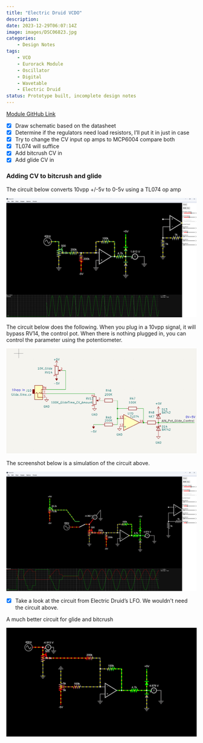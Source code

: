 ```yaml
---
title: "Electric Druid VCDO"
description: 
date: 2023-12-29T06:07:14Z
image: images/DSC06823.jpg
categories:
    - Design Notes
tags:
    - VCO
    - Eurorack Module
    - Oscillator
    - Digital
    - Wavetable
    - Electric Druid
status: Prototype built, incomplete design notes
---
```

[Module GitHub Link](https://github.com/DIYSynthMNL/Eurorack-Electric-Druid-VCDO1)

- [x] Draw schematic based on the datasheet
- [x] Determine if the regulators need load resistors, I’ll put it in just in case
- [x] Try to change the CV input op amps to MCP6004 compare both
- [x] TL074 will suffice
- [x] Add bitcrush CV in
- [x] Add glide CV in
  
### Adding CV to bitcrush and glide

The circuit below converts 10vpp +/-5v to 0-5v using a TL074 op amp

![10vpp_to_5v](10vpp_to_5v.png)

The circuit below does the following. When you plug in a 10vpp signal, it will bypass RV14, the control pot. When there is nothing plugged in, you can control the parameter using the potentiometer.

![10vpp_to_5v_circuit_2](10vpp_to_5v_circuit_2.png)
  
The screenshot below is a simulation of the circuit above.

![10vpp_to_5v_circuit_2_sim](10vpp_to_5v_circuit_2_sim.png)
  
- [x] Take a look at the circuit from Electric Druid’s LFO. We wouldn't need the circuit above.
  
A much better circuit for glide and bitcrush

![10vpp_to_5v_circuit_final](10vpp_to_5v_circuit_final.png)
